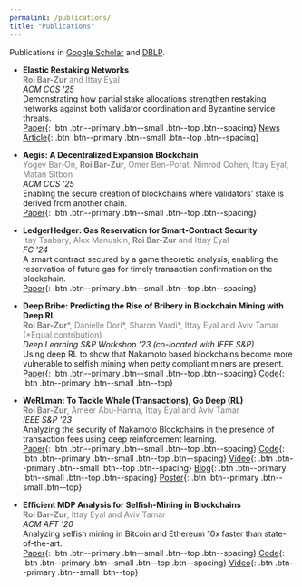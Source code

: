 ```yaml
---
permalink: /publications/
title: "Publications"
---
```


Publications in [Google Scholar](https://scholar.google.com/citations?user=9AshC4gAAAAJ) and [DBLP](https://dblp.org/pid/270/0147.html).

- **Elastic Restaking Networks**\
  <span style="color:gray">**Roi Bar-Zur** and Ittay Eyal</span>\
  *ACM CCS '25*\
  Demonstrating how partial stake allocations strengthen restaking networks against both validator coordination and Byzantine service threats.\
  [Paper](https://arxiv.org/abs/2503.00170){: .btn .btn--primary .btn--small .btn--top .btn--spacing}
  [News Article](https://www.dlnews.com/articles/defi/researchers-propose-new-restaking-method-to-boost-sector/){: .btn .btn--primary .btn--small .btn--top .btn--spacing}

- **Aegis: A Decentralized Expansion Blockchain**\
  <span style="color:gray">Yogev Bar-On, **Roi Bar-Zur**, Omer Ben-Porat, Nimrod Cohen, Ittay Eyal, Matan Sitbon</span>\
  *ACM CCS '25*\
  Enabling the secure creation of blockchains where validators’ stake is derived from another chain.\
  [Paper](https://arxiv.org/abs/2406.05904){: .btn .btn--primary .btn--small .btn--top .btn--spacing}

- **LedgerHedger: Gas Reservation for Smart-Contract Security**\
  <span style="color:gray">Itay Tsabary, Alex Manuskin, **Roi Bar-Zur** and Ittay Eyal</span>\
  *FC '24*\
  A smart contract secured by a game theoretic analysis, enabling the reservation of future gas for timely transaction confirmation on the blockchain.\
  [Paper](https://eprint.iacr.org/2022/056){: .btn .btn--primary .btn--small .btn--top .btn--spacing}
- **Deep Bribe: Predicting the Rise of Bribery in Blockchain Mining with Deep RL**\
  <span style="color:gray">**Roi Bar-Zur**\*, Danielle Dori\*, Sharon Vardi\*, Ittay Eyal and Aviv Tamar (\*Equal contribution)</span>\
  *Deep Learning S&P Workshop '23 (co-located with IEEE S&P)*\
  Using deep RL to show that Nakamoto based blockchains become more vulnerable to selfish mining when petty compliant miners are present.\
  [Paper](https://eprint.iacr.org/2023/472){: .btn .btn--primary .btn--small .btn--top .btn--spacing}
  [Code](https://github.com/roibarzur/pto-selfish-mining){: .btn .btn--primary .btn--small .btn--top}
- **WeRLman: To Tackle Whale (Transactions), Go Deep (RL)**\
  <span style="color:gray">**Roi Bar-Zur**, Ameer Abu-Hanna, Ittay Eyal and Aviv Tamar</span>\
  *IEEE S&P '23*\
  Analyzing the security of Nakamoto Blockchains in the presence of transaction fees
using deep reinforcement learning.\
  [Paper](https://eprint.iacr.org/2022/175){: .btn .btn--primary .btn--small .btn--top .btn--spacing}
  [Code](https://github.com/roibarzur/pto-selfish-mining){: .btn .btn--primary .btn--small .btn--top .btn--spacing}
  [Video](https://www.youtube.com/watch?v=M_qJFemp8CA){: .btn .btn--primary .btn--small .btn--top .btn--spacing}
  [Blog](https://medium.com/@rbrz39/werlman-to-tackle-whale-transactions-go-deep-rl-7f5de2de39d1){: .btn .btn--primary .btn--small .btn--top .btn--spacing}
  [Poster](/assets/pdfs/werlman-systor-poster-2022.pdf){: .btn .btn--primary .btn--small .btn--top}
- **Efficient MDP Analysis for Selfish-Mining in Blockchains**\
  <span style="color:gray">**Roi Bar-Zur**, Ittay Eyal and Aviv Tamar</span>\
  *ACM AFT '20*\
  Analyzing selfish mining in Bitcoin and Ethereum 10x faster than state-of-the-art.\
  [Paper](https://dl.acm.org/doi/abs/10.1145/3419614.3423264){: .btn .btn--primary .btn--small .btn--top .btn--spacing}
  [Code](https://github.com/roibarzur/pto-selfish-mining){: .btn .btn--primary .btn--small .btn--top .btn--spacing}
  [Video](https://www.youtube.com/watch?v=P8ESkfCHXZ4){: .btn .btn--primary .btn--small .btn--top}

